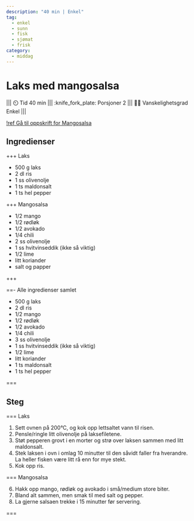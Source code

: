 ```yaml
---
description: "40 min | Enkel"
tag:
  - enkel
  - sunn
  - fisk
  - sjømat
  - frisk
category:
  - middag
---
```


# Laks med mangosalsa

<!-- dprint-ignore-start -->
||| :timer_clock: Tid
40 min
||| :knife_fork_plate: Porsjoner
2
||| :cook: Vanskelighetsgrad
Enkel
|||
<!-- dprint-ignore-end -->

[!ref Gå til oppskrift for Mangosalsa](/enkel-servering/mangosalsa.md)

## Ingredienser

+++ Laks

- 500 g laks
- 2 dl ris
- 1 ss olivenolje
- 1 ts maldonsalt
- 1 ts hel pepper

+++ Mangosalsa

- 1/2 mango
- 1/2 rødløk
- 1/2 avokado
- 1/4 chili
- 2 ss olivenolje
- 1 ss hvitvinseddik (ikke så viktig)
- 1/2 lime
- litt koriander
- salt og papper

+++

==- Alle ingredienser samlet

- 500 g laks
- 2 dl ris
- 1/2 mango
- 1/2 rødløk
- 1/2 avokado
- 1/4 chili
- 3 ss olivenolje
- 1 ss hvitvinseddik (ikke så viktig)
- 1/2 lime
- litt koriander
- 1 ts maldonsalt
- 1 ts hel pepper

===

## Steg

=== Laks

1. Sett ovnen på 200°C, og kok opp lettsaltet vann til risen.
2. Pensle/ringle litt olivenolje på laksefiletene.
3. Støt pepperen grovt i en morter og strø over laksen sammen med litt maldonsalt.
4. Stek laksen i ovn i omlag 10 minutter til den såvidt faller fra hverandre. La heller
   fisken være litt rå enn for mye stekt.
5. Kok opp ris.

=== Mangosalsa

6. Hakk opp mango, rødløk og avokado i små/medium store biter.
7. Bland alt sammen, men smak til med salt og pepper.
8. La gjerne salsaen trekke i 15 minutter før servering.

===

<script type="application/ld+json">
{
  "@context": "https://schema.org/",
  "@type": "Recipe",
  "name": "Laks med mangosalsa",
  "image": "",
  "author": {
    "@type": "Person",
    "name": "Eirik Rolland Enger"
  },
  "datePublished": "2024-05-30",
  "description": "40 min | Enkel",
  "prepTime": "PT15M",
  "cookTime": "PT25M",
  "totalTime": "PT40M",
  "recipeYield": "2 porsjoner",
  "recipeCategory": "Middag",
  "keywords": "laks, fisk, mangosalsa, middag, enkel",
  "recipeIngredient": [
    "500 g laks",
    "2 dl ris",
    "1 ss olivenolje",
    "1 ts maldonsalt",
    "1 ts hel pepper",
    "1/2 mango",
    "1/2 rødløk",
    "1/2 avokado",
    "1/4 chili",
    "3 ss olivenolje",
    "1 ss hvitvinseddik (ikke så viktig)",
    "1/2 lime",
    "litt koriander"
  ],
  "recipeInstructions": [
    {
      "@type": "HowToStep",
      "text": "Sett ovnen på 200°C, og kok opp lettsaltet vann til risen."
    },
    {
      "@type": "HowToStep",
      "text": "Pensle/ringle litt olivenolje på laksefiletene."
    },
    {
      "@type": "HowToStep",
      "text": "Støt pepperen grovt i en morter og strø over laksen sammen med litt maldonsalt."
    },
    {
      "@type": "HowToStep",
      "text": "Stek laksen i ovn i omlag 10 minutter til den såvidt faller fra hverandre. La heller fisken være litt rå enn for mye stekt."
    },
    {
      "@type": "HowToStep",
      "text": "Kok opp ris."
    },
    {
      "@type": "HowToStep",
      "text": "Hakk opp mango, rødløk og avokado i små/medium store biter."
    },
    {
      "@type": "HowToStep",
      "text": "Bland alt sammen, men smak til med salt og pepper."
    }
    {
      "@type": "HowToStep",
      "text": "La gjerne salsaen trekke i 15 minutter før servering."
    }
  ]
}
</script>
